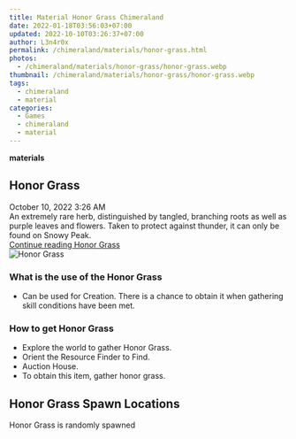 ```yaml
---
title: Material Honor Grass Chimeraland
date: 2022-01-18T03:56:03+07:00
updated: 2022-10-10T03:26:37+07:00
author: L3n4r0x
permalink: /chimeraland/materials/honor-grass.html
photos:
  - /chimeraland/materials/honor-grass/honor-grass.webp
thumbnail: /chimeraland/materials/honor-grass/honor-grass.webp
tags:
  - chimeraland
  - material
categories:
  - Games
  - chimeraland
  - material
---
```


<link
  rel="stylesheet"
  href="https://rawcdn.githack.com/dimaslanjaka/Web-Manajemen/870a349/css/bootstrap-5-3-0-alpha3-wrapper.css"
/>
<section id="bootstrap-wrapper">
  <div data-bs-theme="dark">
    <div
      class="row g-0 border rounded overflow-hidden flex-md-row mb-4 shadow-sm position-relative bg-dark text-light"
    >
      <div class="col p-4 d-flex flex-column position-static">
        <strong class="d-inline-block mb-2 text-success">materials</strong>
        <h2 class="mb-0">Honor Grass</h2>
        <div class="mb-1 text-muted">October 10, 2022 3:26 AM</div>
        <div class="mb-2 border p-1">
          An extremely rare herb, distinguished by tangled, branching roots as
          well as purple leaves and flowers. Taken to protect against thunder,
          it can only be found on Snowy Peak.
        </div>
        <a
          href="/chimeraland/materials/honor-grass.html"
          class="stretched-link d-none text-primary"
          >Continue reading Honor Grass</a
        >
      </div>
      <div class="col-auto d-none d-md-block d-lg-block">
        <img
          src="https://www.webmanajemen.com/chimeraland/materials/honor-grass/honor-grass.webp"
          alt="Honor Grass"
        />
      </div>
    </div>
    <div class="row">
      <div class="col-lg-6 col-12 mb-2">
        <div class="card">
          <div class="card-body">
            <h3 class="card-title">What is the use of the Honor Grass</h3>
            <div class="card-text">
              <ul>
                <li>
                  Can be used for Creation. There is a chance to obtain it when
                  gathering skill conditions have been met.
                </li>
              </ul>
            </div>
          </div>
        </div>
      </div>
      <div class="col-lg-6 col-12 mb-2">
        <div class="card">
          <div class="card-body">
            <h3 class="card-title">How to get Honor Grass</h3>
            <div class="card-text">
              <ul>
                <li>Explore the world to gather Honor Grass.</li>
                <li>Orient the Resource Finder to Find.</li>
                <li>Auction House.</li>
                <li>To obtain this item, gather honor grass.</li>
              </ul>
            </div>
          </div>
        </div>
      </div>
      <div class="col-12 mb-2">
        <h2>Honor Grass Spawn Locations</h2>
        <p>Honor Grass is randomly spawned</p>
      </div>
    </div>
  </div>
</section>